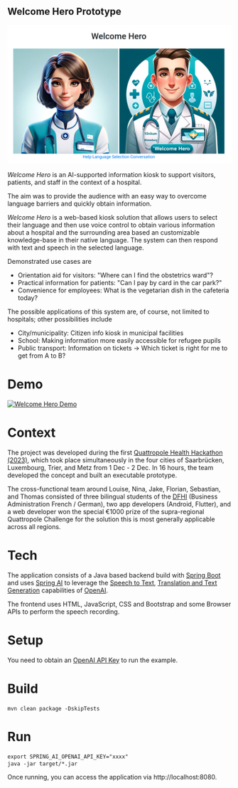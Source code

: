 Welcome Hero Prototype
----

![welcomehero](splash.png)

_Welcome Hero_ is an AI-supported information kiosk to support visitors, patients, and staff in the context of a hospital.

The aim was to provide the audience with an easy way to overcome language barriers and quickly obtain information.

_Welcome Hero_ is a web-based kiosk solution that allows users to select their language and then use voice control 
to obtain various information about a hospital and the surrounding area based an customizable knowledge-base in their native language. 
The system can then respond with text and speech in the selected language.

Demonstrated use cases are
- Orientation aid for visitors: "Where can I find the obstetrics ward"?
- Practical information for patients: "Can I pay by card in the car park?"
- Convenience for employees: What is the vegetarian dish in the cafeteria today?

The possible applications of this system are, of course, not limited to hospitals; other possibilities include
- City/municipality: Citizen info kiosk in municipal facilities
- School: Making information more easily accessible for refugee pupils
- Public transport: Information on tickets -> Which ticket is right for me to get from A to B?

# Demo

[![Welcome Hero Demo](https://img.youtube.com/vi/7tFBhrh3o8Y/0.jpg)](https://www.youtube.com/watch?v=7tFBhrh3o8Y "Welcome Hero Demo")

# Context

The project was developed during the first [Quattropole Health Hackathon (2023)](https://healthhackathon.quattropole.org/), 
which took place simultaneously in the four cities of Saarbrücken, Luxembourg, Trier, and Metz from 1 Dec - 2 Dec. In 16 hours, 
the team developed the concept and built an executable prototype. 

The cross-functional team around Louise, Nina, Jake, Florian, Sebastian, and Thomas consisted of three bilingual students 
of the [DFHI](https://www.dfhi-isfates.eu/de/ueber-das-dfhi/) (Business Administration French / German), 
two app developers (Android, Flutter), and a web developer won the special €1000 prize of the supra-regional 
Quattropole Challenge for the solution this is most generally applicable across all regions.

# Tech 

The application consists of a Java based backend build with [Spring Boot](https://spring.io/projects/spring-boot) and uses [Spring AI](https://docs.spring.io/spring-ai/reference/index.html) 
to leverage the [Speech to Text](https://platform.openai.com/docs/guides/speech-to-text), [Translation and Text Generation](https://platform.openai.com/docs/guides/text-generation) capabilities of [OpenAI](https://openai.com/).

The frontend uses HTML, JavaScript, CSS and Bootstrap and some Browser APIs to perform the 
speech recording.

# Setup
You need to obtain an [OpenAI API Key](https://openai.com/blog/openai-api) to run the example.

# Build

```
mvn clean package -DskipTests
```

# Run

```
export SPRING_AI_OPENAI_API_KEY="xxxx"
java -jar target/*.jar
```

Once running, you can access the application via http://localhost:8080.